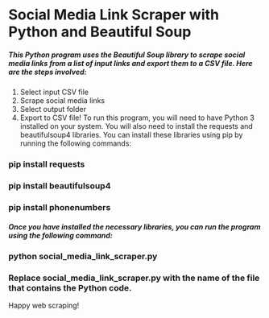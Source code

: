 # Social Media Link Scraper with Python and Beautiful Soup
##### This Python program uses the Beautiful Soup library to scrape social media links from a list of input links and export them to a CSV file. Here are the steps involved:

1. Select input CSV file
2. Scrape social media links
3. Select output folder
4. Export to CSV file!
To run this program, you will need to have Python 3 installed on your system. You will also need to install the requests and beautifulsoup4 libraries. You can install these libraries using pip by running the following commands:

### pip install requests
### pip install beautifulsoup4

### pip install phonenumbers


##### Once you have installed the necessary libraries, you can run the program using the following command:

### python social_media_link_scraper.py
### Replace social_media_link_scraper.py with the name of the file that contains the Python code.

Happy web scraping!
